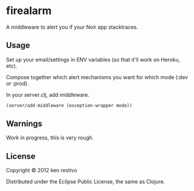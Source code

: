 # firealarm

A middleware  to alert you if your Noir app stacktraces.

## Usage

Set up your email/settings in ENV variables (so that it'll work on Heroku, etc).

Compose together which alert mechanisms you want for which mode (:dev or :prod).

In your server.clj, add middleware.

```clojure
(server/add-middleware (exception-wrapper mode))
```

## Warnings

Work in progress, this is very rough.

## License

Copyright © 2012 ken restivo

Distributed under the Eclipse Public License, the same as Clojure.
